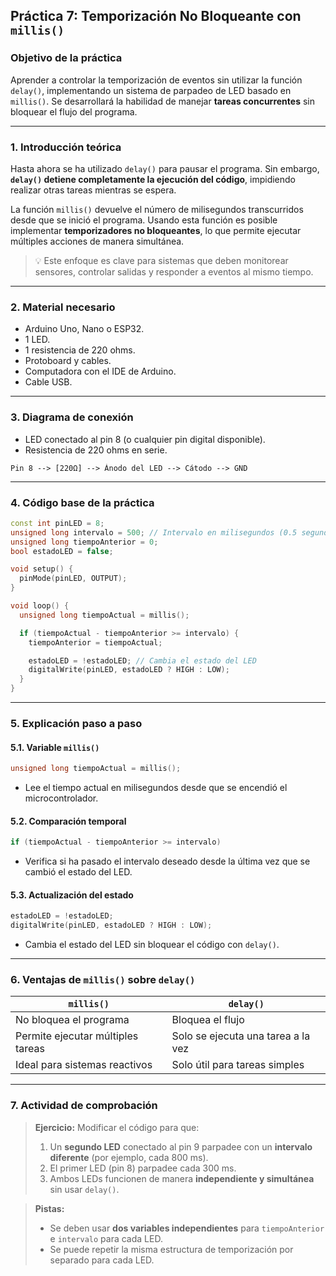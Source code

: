 ## **Práctica 7: Temporización No Bloqueante con `millis()`**

### **Objetivo de la práctica**

Aprender a controlar la temporización de eventos sin utilizar la función `delay()`, implementando un sistema de parpadeo de LED basado en `millis()`. Se desarrollará la habilidad de manejar **tareas concurrentes** sin bloquear el flujo del programa.

---

### **1. Introducción teórica**

Hasta ahora se ha utilizado `delay()` para pausar el programa. Sin embargo, **`delay()` detiene completamente la ejecución del código**, impidiendo realizar otras tareas mientras se espera.

La función `millis()` devuelve el número de milisegundos transcurridos desde que se inició el programa. Usando esta función es posible implementar **temporizadores no bloqueantes**, lo que permite ejecutar múltiples acciones de manera simultánea.

> 💡 Este enfoque es clave para sistemas que deben monitorear sensores, controlar salidas y responder a eventos al mismo tiempo.

---

### **2. Material necesario**

* Arduino Uno, Nano o ESP32.
* 1 LED.
* 1 resistencia de 220 ohms.
* Protoboard y cables.
* Computadora con el IDE de Arduino.
* Cable USB.

---

### **3. Diagrama de conexión**

* LED conectado al pin 8 (o cualquier pin digital disponible).
* Resistencia de 220 ohms en serie.

```
Pin 8 --> [220Ω] --> Ánodo del LED --> Cátodo --> GND
```

---

### **4. Código base de la práctica**

```cpp
const int pinLED = 8;
unsigned long intervalo = 500; // Intervalo en milisegundos (0.5 segundos)
unsigned long tiempoAnterior = 0;
bool estadoLED = false;

void setup() {
  pinMode(pinLED, OUTPUT);
}

void loop() {
  unsigned long tiempoActual = millis();

  if (tiempoActual - tiempoAnterior >= intervalo) {
    tiempoAnterior = tiempoActual;

    estadoLED = !estadoLED; // Cambia el estado del LED
    digitalWrite(pinLED, estadoLED ? HIGH : LOW);
  }
}
```

---

### **5. Explicación paso a paso**

#### **5.1. Variable `millis()`**

```cpp
unsigned long tiempoActual = millis();
```

* Lee el tiempo actual en milisegundos desde que se encendió el microcontrolador.

#### **5.2. Comparación temporal**

```cpp
if (tiempoActual - tiempoAnterior >= intervalo)
```

* Verifica si ha pasado el intervalo deseado desde la última vez que se cambió el estado del LED.

#### **5.3. Actualización del estado**

```cpp
estadoLED = !estadoLED;
digitalWrite(pinLED, estadoLED ? HIGH : LOW);
```

* Cambia el estado del LED sin bloquear el código con `delay()`.

---

### **6. Ventajas de `millis()` sobre `delay()`**

| `millis()`                        | `delay()`                          |
| --------------------------------- | ---------------------------------- |
| No bloquea el programa            | Bloquea el flujo                   |
| Permite ejecutar múltiples tareas | Solo se ejecuta una tarea a la vez |
| Ideal para sistemas reactivos     | Solo útil para tareas simples      |

---

### **7. Actividad de comprobación**

> **Ejercicio:** Modificar el código para que:
>
> 1. Un **segundo LED** conectado al pin 9 parpadee con un **intervalo diferente** (por ejemplo, cada 800 ms).
> 2. El primer LED (pin 8) parpadee cada 300 ms.
> 3. Ambos LEDs funcionen de manera **independiente y simultánea** sin usar `delay()`.

> **Pistas:**
>
> * Se deben usar **dos variables independientes** para `tiempoAnterior` e `intervalo` para cada LED.
> * Se puede repetir la misma estructura de temporización por separado para cada LED.
